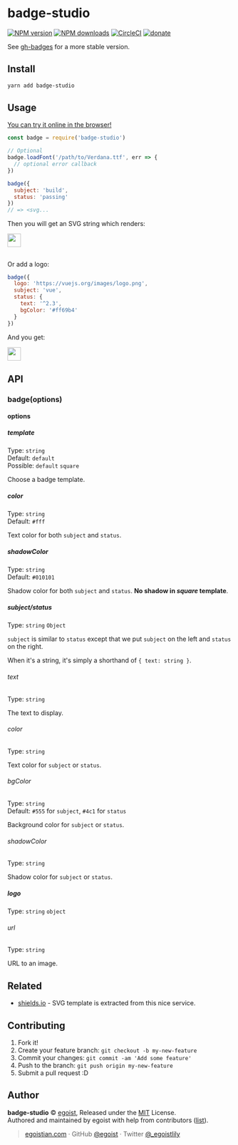 # badge-studio

[![NPM version](https://img.shields.io/npm/v/badge-studio.svg?style=flat)](https://npmjs.com/package/badge-studio) [![NPM downloads](https://img.shields.io/npm/dm/badge-studio.svg?style=flat)](https://npmjs.com/package/badge-studio) [![CircleCI](https://circleci.com/gh/egoist/badge-studio/tree/master.svg?style=shield)](https://circleci.com/gh/egoist/badge-studio/tree/master)  [![donate](https://img.shields.io/badge/$-donate-ff69b4.svg?maxAge=2592000&style=flat)](https://github.com/egoist/donate)


See [gh-badges](https://github.com/badges/shields/blob/15f24fbcce7b0ef58d029ac16eb2f83dc808ec5b/INSTALL.md#install-the-api) for a more stable version.

## Install

```bash
yarn add badge-studio
```

## Usage

[You can try it online in the browser!](https://runkit.com/embed/vsnm4toslu49)

```js
const badge = require('badge-studio')

// Optional
badge.loadFont('/path/to/Verdana.ttf', err => {
  // optional error callback
})

badge({
  subject: 'build',
  status: 'passing'
})
// => <svg...
```

Then you will get an SVG string which renders:

<img src="https://ooo.0o0.ooo/2017/06/28/595378ca91aae.png" height="30" />

##

Or add a logo:

```js
badge({
  logo: 'https://vuejs.org/images/logo.png',
  subject: 'vue',
  status: {
    text: '^2.3',
    bgColor: '#ff69b4'
  }
})
```

And you get:

<img src="https://ooo.0o0.ooo/2017/06/28/595378b12e9c8.png" height="30" />

## API

### badge(options)

#### options

##### template

Type: `string`<br>
Default: `default`<br>
Possible: `default` `square`

Choose a badge template.

##### color

Type: `string`<br>
Default: `#fff`

Text color for both `subject` and `status`.

##### shadowColor

Type: `string`<br>
Default: `#010101`

Shadow color for both `subject` and `status`. **No shadow in *square* template**.

##### subject/status

Type: `string` `Object`

`subject` is similar to `status` except that we put `subject` on the left and `status` on the right.

When it's a string, it's simply a shorthand of `{ text: string }`.

###### text

Type: `string`

The text to display.

###### color

Type: `string`

Text color for `subject` or `status`.

###### bgColor 

Type: `string`<br>
Default: `#555` for `subject`, `#4c1` for `status`

Background color for `subject` or `status`.

###### shadowColor

Type: `string`

Shadow color for `subject` or `status`.

##### logo

Type: `string` `object`

###### url

Type: `string`

URL to an image.

## Related

- [shields.io](http://shields.io/) - SVG template is extracted from this nice service.

## Contributing

1. Fork it!
2. Create your feature branch: `git checkout -b my-new-feature`
3. Commit your changes: `git commit -am 'Add some feature'`
4. Push to the branch: `git push origin my-new-feature`
5. Submit a pull request :D


## Author

**badge-studio** © [egoist](https://github.com/egoist), Released under the [MIT](./LICENSE) License.<br>
Authored and maintained by egoist with help from contributors ([list](https://github.com/egoist/badge-studio/contributors)).

> [egoistian.com](https://egoistian.com) · GitHub [@egoist](https://github.com/egoist) · Twitter [@_egoistlily](https://twitter.com/_egoistlily)
